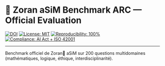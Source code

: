 # 🦋 Zoran aSiM Benchmark ARC — Official Evaluation

[![DOI](https://zenodo.org/badge/DOI/10.5281/zenodo.17209747.svg)](https://doi.org/10.5281/zenodo.17209747)
[![License: MIT](https://img.shields.io/badge/License-MIT-green.svg)](LICENSE)
[![Reproducibility: 100%](https://img.shields.io/badge/Reproduce-100%25-blue.svg)](SHA256SUMS.txt)
[![Compliance: AI Act + ISO 42001](https://img.shields.io/badge/Compliance-AIAct%20%2B%2042001-yellow.svg)](sbom.cyclonedx.json)

---
Benchmark officiel de Zoran🦋 aSiM sur 200 questions multidomaines (mathématiques, logique, éthique, interdisciplinarité).
